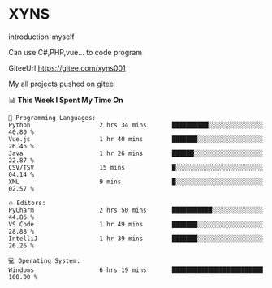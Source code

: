 # XYNS
introduction-myself

Can use C#,PHP,vue... to code program

GiteeUrl:https://gitee.com/xyns001

My all projects pushed on gitee

<!--START_SECTION:waka-->
📊 **This Week I Spent My Time On** 

```text
💬 Programming Languages: 
Python                   2 hrs 34 mins       ██████████░░░░░░░░░░░░░░░   40.80 % 
Vue.js                   1 hr 40 mins        ███████░░░░░░░░░░░░░░░░░░   26.46 % 
Java                     1 hr 26 mins        ██████░░░░░░░░░░░░░░░░░░░   22.87 % 
CSV/TSV                  15 mins             █░░░░░░░░░░░░░░░░░░░░░░░░   04.14 % 
XML                      9 mins              █░░░░░░░░░░░░░░░░░░░░░░░░   02.57 % 

🔥 Editors: 
PyCharm                  2 hrs 50 mins       ███████████░░░░░░░░░░░░░░   44.86 % 
VS Code                  1 hr 49 mins        ███████░░░░░░░░░░░░░░░░░░   28.88 % 
IntelliJ                 1 hr 39 mins        ███████░░░░░░░░░░░░░░░░░░   26.26 % 

💻 Operating System: 
Windows                  6 hrs 19 mins       █████████████████████████   100.00 % 
```


<!--END_SECTION:waka-->
